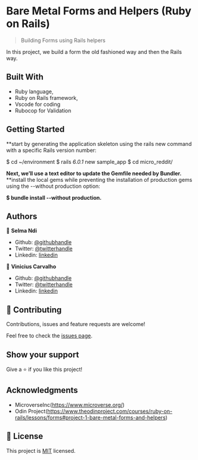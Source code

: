 # Bare Metal Forms and Helpers (Ruby on Rails)

>  Building Forms using Rails helpers


In this project, we build a form the old fashioned way and then the Rails way.

## Built With

- Ruby language,
- Ruby on Rails framework,
- Vscode for coding
- Rubocop for Validation


## Getting Started

**start by generating the application skeleton using the rails new command with a specific Rails version number:

$ cd ~/environment
$ rails _6.0.1_ new sample_app
$ cd micro_reddit/

**Next, we’ll use a text editor to update the Gemfile needed by Bundler.**
**install the local gems while preventing the installation of production gems using the --without production option:

**$ bundle install --without production.**

## Authors

👤 **Selma Ndi**

- Github: [@githubhandle](https://github.com/Datagirlcmr)
- Twitter: [@twitterhandle](https://twitter.com/SelmaNdi)
- Linkedin: [linkedin](https://www.linkedin.com/in/selma-ndi-datagirl-imba-8976ab32/)

👤 **Vinicius Carvalho**

- Github: [@githubhandle](https://github.com/kazumaki)
- Twitter: [@twitterhandle](https://twitter.com/iKazumaki/)
- Linkedin: [linkedin](https://www.linkedin.com/in/vinicius-campos-carvalho-3526a1192/)

## 🤝 Contributing

Contributions, issues and feature requests are welcome!

Feel free to check the [issues page](https://github.com/kazumaki/micro-reddit/issues).

## Show your support

Give a ⭐️ if you like this project!

## Acknowledgments

- MicroverseInc(https://www.microverse.org/)
- Odin Project(https://www.theodinproject.com/courses/ruby-on-rails/lessons/forms#project-1-bare-metal-forms-and-helpers)


## 📝 License

This project is [MIT](lic.url) licensed.